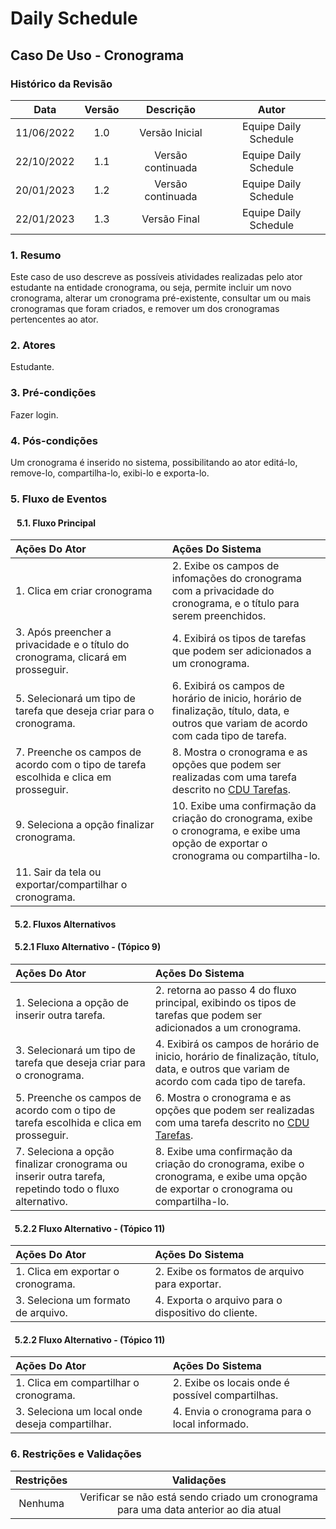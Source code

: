 # Daily Schedule 

## Caso De Uso - Cronograma 

### Histórico da Revisão 

| Data | Versão | Descrição | Autor |
| :-----: | :-----: | :-----: | :-----: |
| 11/06/2022 | 1.0 | Versão Inicial | Equipe Daily Schedule |
| 22/10/2022 | 1.1 | Versão continuada | Equipe Daily Schedule |
| 20/01/2023 | 1.2 | Versão continuada | Equipe Daily Schedule |
| 22/01/2023 | 1.3 | Versão Final | Equipe Daily Schedule |

### 1. Resumo
Este caso de uso descreve as possíveis atividades realizadas pelo ator estudante na entidade cronograma, ou seja, permite incluir um novo cronograma, alterar um cronograma pré-existente, consultar um ou mais cronogramas que foram criados, e remover um dos cronogramas pertencentes ao ator.

### 2. Atores
Estudante.

### 3. Pré-condições
Fazer login.

### 4. Pós-condições
Um cronograma é inserido no sistema, possibilitando ao ator editá-lo, remove-lo, compartilha-lo, exibi-lo e exporta-lo.

### 5. Fluxo de Eventos<br>
#### &nbsp;&nbsp;&nbsp;5.1. Fluxo Principal
| Ações Do Ator | Ações Do Sistema |
| :----- | :----- |
| 1. Clica em criar cronograma | 2. Exibe os campos de infomações do cronograma com a privacidade do cronograma, e o título para serem preenchidos.|
| 3. Após preencher a privacidade e o título do cronograma, clicará em prosseguir. | 4. Exibirá os tipos de tarefas que podem ser adicionados a um cronograma. |
| 5. Selecionará um tipo de tarefa que deseja criar para o cronograma. | 6. Exibirá os campos de horário de inicio, horário de finalização, título, data, e outros que variam de acordo com cada tipo de tarefa. |
| 7. Preenche os campos de acordo com o tipo de tarefa escolhida e clica em prosseguir. | 8. Mostra o cronograma e as opções que podem ser realizadas com uma tarefa descrito no [CDU Tarefas](https://github.com/tads-cnat/dailyschedule/blob/doc-api/docs/cdu/Tarefa.md). |
| 9. Seleciona a opção finalizar cronograma. | 10. Exibe uma confirmação da criação do cronograma, exibe o cronograma, e exibe uma opção de exportar o cronograma ou compartilha-lo. |
| 11. Sair da tela ou exportar/compartilhar o cronograma. |  |

#### &nbsp; 5.2. Fluxos Alternativos

#### &nbsp; 5.2.1 Fluxo Alternativo - (Tópico 9)
| Ações Do Ator | Ações Do Sistema |
| :----- | :----- |
| 1. Seleciona a opção de inserir outra tarefa. | 2. retorna ao passo 4 do fluxo principal, exibindo os tipos de tarefas que podem ser adicionados a um cronograma. |
| 3. Selecionará um tipo de tarefa que deseja criar para o cronograma. | 4. Exibirá os campos de horário de inicio, horário de finalização, título, data, e outros que variam de acordo com cada tipo de tarefa. |
| 5. Preenche os campos de acordo com o tipo de tarefa escolhida e clica em prosseguir. | 6. Mostra o cronograma e as opções que podem ser realizadas com uma tarefa descrito no [CDU Tarefas](https://github.com/tads-cnat/dailyschedule/blob/doc-api/docs/cdu/Tarefa.md).|
| 7. Seleciona a opção finalizar cronograma ou inserir outra tarefa, repetindo todo o fluxo alternativo. | 8. Exibe uma confirmação da criação do cronograma, exibe o cronograma, e exibe uma opção de exportar o cronograma ou compartilha-lo. |

#### &nbsp; 5.2.2 Fluxo Alternativo - (Tópico 11)
| Ações Do Ator | Ações Do Sistema |
| :----- | :----- |
| 1. Clica em exportar o cronograma. | 2. Exibe os formatos de arquivo para exportar. |
| 3. Seleciona um formato de arquivo. | 4. Exporta o arquivo para o dispositivo do cliente. |

#### &nbsp; 5.2.2 Fluxo Alternativo - (Tópico 11)
| Ações Do Ator | Ações Do Sistema |
| :----- | :----- |
| 1. Clica em compartilhar o cronograma. | 2. Exibe os locais onde é possível compartilhas. |
| 3. Seleciona um local onde deseja compartilhar. | 4. Envia o cronograma para o local informado. |

### 6. Restrições e Validações
| Restrições | Validações |
| :-----: | :-----: |
| Nenhuma | Verificar se não está sendo criado um cronograma para uma data anterior ao dia atual |
